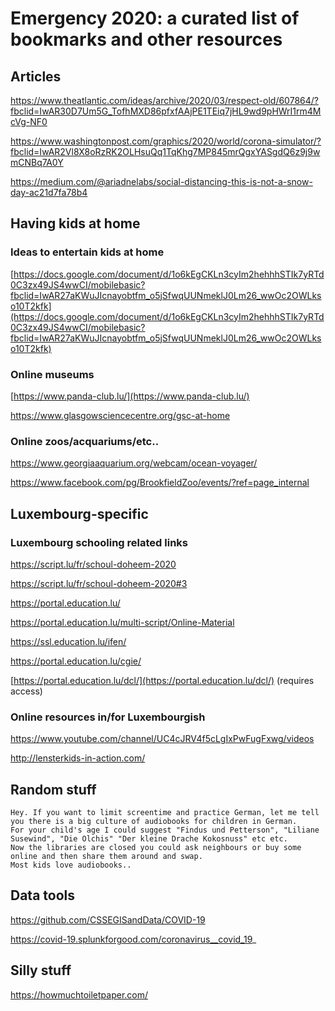 # Emergency 2020: a curated list of bookmarks and other resources


## Articles

https://www.theatlantic.com/ideas/archive/2020/03/respect-old/607864/?fbclid=IwAR30D7Um5G_TofhMXD86pfxfAAjPE1TEiq7jHL9wd9pHWrI1rm4McVg-NF0


https://www.washingtonpost.com/graphics/2020/world/corona-simulator/?fbclid=IwAR2Vl8X8oRzRK2OLHsuQq1TqKhg7MP845mrQgxYASgdQ6z9j9wmCNBq7A0Y


https://medium.com/@ariadnelabs/social-distancing-this-is-not-a-snow-day-ac21d7fa78b4


## Having kids at home

### Ideas to entertain kids at home

[https://docs.google.com/document/d/1o6kEgCKLn3cyIm2hehhhSTIk7yRTd0C3zx49JS4wwCI/mobilebasic?fbclid=IwAR27aKWuJIcnayobtfm_o5jSfwqUUNmeklJ0Lm26_wwOc2OWLkso10T2kfk](https://docs.google.com/document/d/1o6kEgCKLn3cyIm2hehhhSTIk7yRTd0C3zx49JS4wwCI/mobilebasic?fbclid=IwAR27aKWuJIcnayobtfm_o5jSfwqUUNmeklJ0Lm26_wwOc2OWLkso10T2kfk)

### Online museums

[https://www.panda-club.lu/](https://www.panda-club.lu/)

https://www.glasgowsciencecentre.org/gsc-at-home

### Online zoos/acquariums/etc..

https://www.georgiaaquarium.org/webcam/ocean-voyager/

https://www.facebook.com/pg/BrookfieldZoo/events/?ref=page_internal

## Luxembourg-specific

### Luxembourg schooling related links

https://script.lu/fr/schoul-doheem-2020

https://script.lu/fr/schoul-doheem-2020#3

https://portal.education.lu/

https://portal.education.lu/multi-script/Online-Material

https://ssl.education.lu/ifen/

https://portal.education.lu/cgie/

[https://portal.education.lu/dcl/](https://portal.education.lu/dcl/) (requires access)


### Online resources in/for Luxembourgish

https://www.youtube.com/channel/UC4cJRV4f5cLgIxPwFugFxwg/videos

http://lensterkids-in-action.com/


## Random stuff

```
Hey. If you want to limit screentime and practice German, let me tell you there is a big culture of audiobooks for children in German.
For your child's age I could suggest "Findus und Petterson", "Liliane Susewind", "Die Olchis" "Der kleine Drache Kokosnuss" etc etc.
Now the libraries are closed you could ask neighbours or buy some online and then share them around and swap.
Most kids love audiobooks..
```


## Data tools

https://github.com/CSSEGISandData/COVID-19

https://covid-19.splunkforgood.com/coronavirus__covid_19_


## Silly stuff

https://howmuchtoiletpaper.com/

